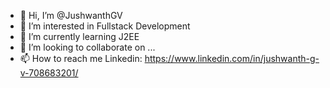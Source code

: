 - 👋 Hi, I’m @JushwanthGV
- 👀 I’m interested in Fullstack Development
- 🌱 I’m currently learning J2EE
- 💞️ I’m looking to collaborate on ...
- 📫 How to reach me Linkedin: https://www.linkedin.com/in/jushwanth-g-v-708683201/
<!---
JushwanthGV/JushwanthGV is a ✨ special ✨ repository because its `README.md` (this file) appears on your GitHub profile.
You can click the Preview link to take a look at your changes.
--->
